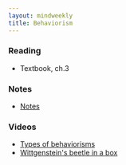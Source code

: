 ```yaml
---
layout: mindweekly
title: Behaviorism
---
```


### Reading
+ Textbook, ch.3

### Notes
+ [Notes](notes)

### Videos
+ [Types of behaviorisms](https://www.youtube.com/watch?v=gEVQQp3gwX0)
+ [Wittgenstein's beetle in a box](https://www.youtube.com/watch?v=x86hLtOkou8)


